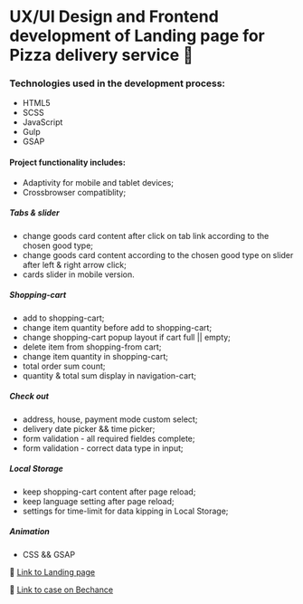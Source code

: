 # UX/UI Design and Frontend development of Landing page for Pizza delivery service :pizza:

### Technologies used in the development process:
* HTML5
* SCSS
* JavaScript
* Gulp
* GSAP

#### Project functionality includes:
  - Adaptivity for mobile and tablet devices;
  - Crossbrowser compatiblity;
  
  ##### Tabs & slider
   - change goods card content after click on tab link according to the chosen good type;
   - change goods card content according to the chosen good type on slider after left & right arrow click;
   - cards slider in mobile version.
  
  ##### Shopping-cart
   - add to shopping-cart;
   - change item quantity before add to shopping-cart;
   - change shopping-cart popup layout if cart full || empty;
   - delete item from shopping-from cart;
   - change item quantity in shopping-cart;
   - total order sum count;
   - quantity & total sum display in navigation-cart;
   
  ##### Check out
   - address, house, payment mode custom select;
   - delivery date picker && time picker;
   - form validation - all required fieldes complete;
   - form validation - correct data type in input;
   
  ##### Local Storage
   - keep shopping-cart content after page reload;
   - keep language setting after page reload;
   - settings for time-limit for data kipping in Local Storage;
   
  ##### Animation
   - CSS && GSAP
   
   
   

:pizza: [Link to Landing page ](https://natalinait.github.io/pizzaboom.github.io/) 


:pizza:  [Link to case on Bechance ](https://www.behance.net/gallery/103995299/Pizza-delivery-service-Landing-Page)
